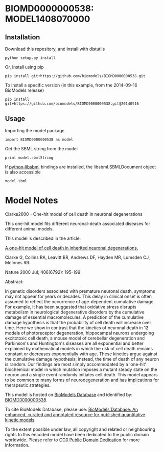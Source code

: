 # BIOMD0000000538: MODEL1408070000

## Installation

Download this repository, and install with distutils

`python setup.py install`

Or, install using pip

`pip install git+https://github.com/biomodels/BIOMD0000000538.git`

To install a specific version (in this example, from the 2014-09-16 BioModels release)

`pip install git+https://github.com/biomodels/BIOMD0000000538.git@20140916`

## Usage

Importing the model package.

`import BIOMD0000000538 as model`

Get the SBML string from the model

`print model.sbmlString`

If [python-libsbml](https://pypi.python.org/pypi/python-libsbml) bindings are
installed, the libsbml.SBMLDocument object is also accessible

`model.sbml`


# Model Notes


Clarke2000 - One-hit model of cell death in neuronal degenerations

This one-hit model fits different neuronal-death associated diseases for
different animal models.

This model is described in the article:

[A one-hit model of cell death in inherited neuronal
degenerations.](http://identifiers.org/pubmed/10910361)

Clarke G, Collins RA, Leavitt BR, Andrews DF, Hayden MR, Lumsden CJ, McInnes
RR.

Nature 2000 Jul; 406(6792): 195-199

Abstract:

In genetic disorders associated with premature neuronal death, symptoms may
not appear for years or decades. This delay in clinical onset is often assumed
to reflect the occurrence of age-dependent cumulative damage. For example, it
has been suggested that oxidative stress disrupts metabolism in neurological
degenerative disorders by the cumulative damage of essential macromolecules. A
prediction of the cumulative damage hypothesis is that the probability of cell
death will increase over time. Here we show in contrast that the kinetics of
neuronal death in 12 models of photoreceptor degeneration, hippocampal neurons
undergoing excitotoxic cell death, a mouse model of cerebellar degeneration
and Parkinson's and Huntington's diseases are all exponential and better
explained by mathematical models in which the risk of cell death remains
constant or decreases exponentially with age. These kinetics argue against the
cumulative damage hypothesis; instead, the time of death of any neuron is
random. Our findings are most simply accommodated by a 'one-hit' biochemical
model in which mutation imposes a mutant steady state on the neuron and a
single event randomly initiates cell death. This model appears to be common to
many forms of neurodegeneration and has implications for therapeutic
strategies.

This model is hosted on [BioModels Database](http://www.ebi.ac.uk/biomodels/)
and identified by:
[BIOMD0000000538](http://identifiers.org/biomodels.db/BIOMD0000000538).

To cite BioModels Database, please use: [BioModels Database: An enhanced,
curated and annotated resource for published quantitative kinetic
models](http://identifiers.org/pubmed/20587024).

To the extent possible under law, all copyright and related or neighbouring
rights to this encoded model have been dedicated to the public domain
worldwide. Please refer to [CC0 Public Domain
Dedication](http://creativecommons.org/publicdomain/zero/1.0/) for more
information.


